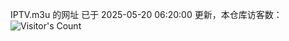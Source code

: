IPTV.m3u 的网址 已于 2025-05-20 06:20:00 更新，本仓库访客数：![Visitor's Count](https://profile-counter.glitch.me/hero1898_tv/count.svg)
